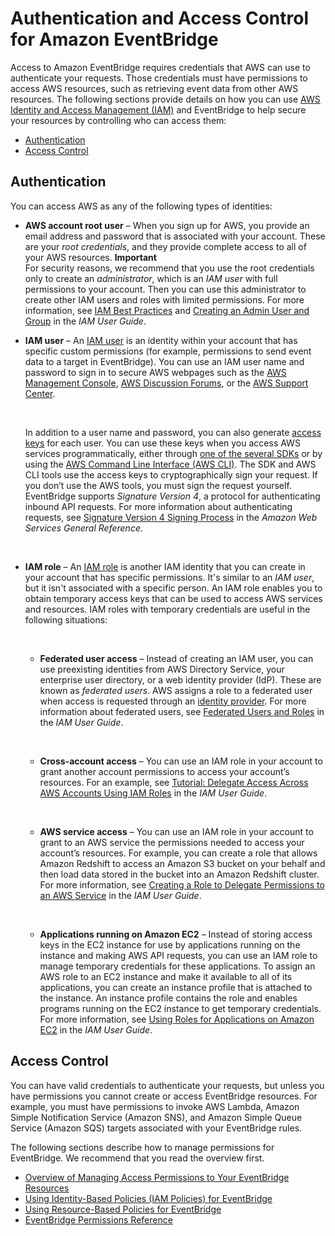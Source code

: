 # Authentication and Access Control for Amazon EventBridge<a name="auth-and-access-control-eventbridge"></a>

Access to Amazon EventBridge requires credentials that AWS can use to authenticate your requests\. Those credentials must have permissions to access AWS resources, such as retrieving event data from other AWS resources\. The following sections provide details on how you can use [AWS Identity and Access Management \(IAM\)](https://docs.aws.amazon.com/IAM/latest/UserGuide/introduction.html) and EventBridge to help secure your resources by controlling who can access them:
+ [Authentication](#authentication-eventbridge)
+ [Access Control](#access-control-eventbridge)

## Authentication<a name="authentication-eventbridge"></a>

You can access AWS as any of the following types of identities:
+ **AWS account root user** – When you sign up for AWS, you provide an email address and password that is associated with your account\. These are your *root credentials*, and they provide complete access to all of your AWS resources\.
**Important**  
For security reasons, we recommend that you use the root credentials only to create an *administrator*, which is an *IAM user* with full permissions to your account\. Then you can use this administrator to create other IAM users and roles with limited permissions\. For more information, see [IAM Best Practices](https://docs.aws.amazon.com/IAM/latest/UserGuide/best-practices.html#create-iam-users) and [Creating an Admin User and Group](https://docs.aws.amazon.com/IAM/latest/UserGuide/getting-started_create-admin-group.html) in the *IAM User Guide*\.
+ **IAM user** – An [IAM user](https://docs.aws.amazon.com/IAM/latest/UserGuide/id_users.html) is an identity within your account that has specific custom permissions \(for example, permissions to send event data to a target in EventBridge\)\. You can use an IAM user name and password to sign in to secure AWS webpages such as the [AWS Management Console](https://console.aws.amazon.com/), [AWS Discussion Forums](https://forums.aws.amazon.com/), or the [AWS Support Center](https://console.aws.amazon.com/support/home#/)\.

   

  In addition to a user name and password, you can also generate [access keys](https://docs.aws.amazon.com/IAM/latest/UserGuide/id_credentials_access-keys.html) for each user\. You can use these keys when you access AWS services programmatically, either through [one of the several SDKs](https://aws.amazon.com/tools/) or by using the [AWS Command Line Interface \(AWS CLI\)](https://aws.amazon.com/cli/)\. The SDK and AWS CLI tools use the access keys to cryptographically sign your request\. If you don’t use the AWS tools, you must sign the request yourself\. EventBridge supports *Signature Version 4*, a protocol for authenticating inbound API requests\. For more information about authenticating requests, see [Signature Version 4 Signing Process](https://docs.aws.amazon.com/general/latest/gr/signature-version-4.html) in the *Amazon Web Services General Reference*\.

   
+ **IAM role** – An [IAM role](https://docs.aws.amazon.com/IAM/latest/UserGuide/id_roles.html) is another IAM identity that you can create in your account that has specific permissions\. It's similar to an *IAM user*, but it isn't associated with a specific person\. An IAM role enables you to obtain temporary access keys that can be used to access AWS services and resources\. IAM roles with temporary credentials are useful in the following situations:

   
  + **Federated user access** – Instead of creating an IAM user, you can use preexisting identities from AWS Directory Service, your enterprise user directory, or a web identity provider \(IdP\)\. These are known as *federated users*\. AWS assigns a role to a federated user when access is requested through an [identity provider](https://docs.aws.amazon.com/IAM/latest/UserGuide/id_roles_providers.html)\. For more information about federated users, see [Federated Users and Roles](https://docs.aws.amazon.com/IAM/latest/UserGuide/introduction_access-management.html#intro-access-roles) in the *IAM User Guide*\.

     
  + **Cross\-account access** – You can use an IAM role in your account to grant another account permissions to access your account’s resources\. For an example, see [Tutorial: Delegate Access Across AWS Accounts Using IAM Roles](https://docs.aws.amazon.com/IAM/latest/UserGuide/tutorial_cross-account-with-roles.html) in the *IAM User Guide*\.

     
  + **AWS service access** – You can use an IAM role in your account to grant to an AWS service the permissions needed to access your account’s resources\. For example, you can create a role that allows Amazon Redshift to access an Amazon S3 bucket on your behalf and then load data stored in the bucket into an Amazon Redshift cluster\. For more information, see [Creating a Role to Delegate Permissions to an AWS Service](https://docs.aws.amazon.com/IAM/latest/UserGuide/id_roles_create_for-service.html) in the *IAM User Guide*\.

      
  + **Applications running on Amazon EC2** – Instead of storing access keys in the EC2 instance for use by applications running on the instance and making AWS API requests, you can use an IAM role to manage temporary credentials for these applications\. To assign an AWS role to an EC2 instance and make it available to all of its applications, you can create an instance profile that is attached to the instance\. An instance profile contains the role and enables programs running on the EC2 instance to get temporary credentials\. For more information, see [Using Roles for Applications on Amazon EC2](https://docs.aws.amazon.com/IAM/latest/UserGuide/id_roles_use_switch-role-ec2.html) in the *IAM User Guide*\.

## Access Control<a name="access-control-eventbridge"></a>

You can have valid credentials to authenticate your requests, but unless you have permissions you cannot create or access EventBridge resources\. For example, you must have permissions to invoke AWS Lambda, Amazon Simple Notification Service \(Amazon SNS\), and Amazon Simple Queue Service \(Amazon SQS\) targets associated with your EventBridge rules\.

The following sections describe how to manage permissions for EventBridge\. We recommend that you read the overview first\.
+ [Overview of Managing Access Permissions to Your EventBridge Resources](iam-access-control-identity-based-eventbridge.md)
+ [Using Identity\-Based Policies \(IAM Policies\) for EventBridge](iam-identity-based-access-control-eventbridge.md)
+ [Using Resource\-Based Policies for EventBridge](resource-based-policies-eventbridge.md)
+ [EventBridge Permissions Reference](permissions-reference-eventbridge.md)